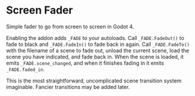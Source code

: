 # Screen Fader
Simple fader to go from screen to screen in Godot 4.

Enabling the addon adds `_FADE` to your autoloads. Call `_FADE.FadeOut()` to fade to black and `_FADE.FadeIn()` to fade back in again. Call `_FADE.FadeTo()` with the filename of a scene to fade out, unload the current scene, load the scene you have indicated, and fade back in. When the scene is loaded, it emits `_FADE.scene_changed`, and when it finishes fading in it emits `_FADE.faded_in`. 

This is the most straightforward, uncomplicated scene transition system imaginable. Fancier transitions may be added later.